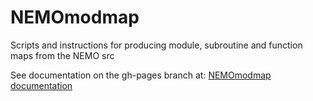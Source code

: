 # NEMOmodmap
Scripts and instructions for producing module, subroutine and function maps from the NEMO src

See documentation on the gh-pages branch at: [NEMOmodmap documentation](https://accowa.github.io/NEMOmodmap/NEMOmodmap.html)
